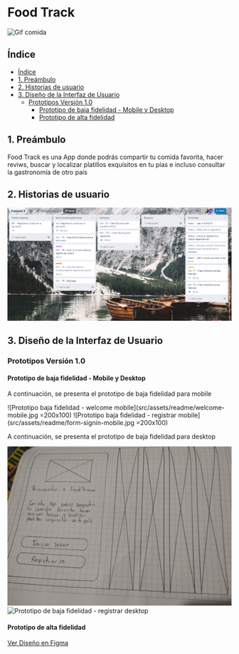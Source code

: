 # Food Track

![Gif comida](https://media.giphy.com/media/WH4qx8nVtMJx8ylGgN/giphy.gif) 

## Índice

  - [Índice](#índice)
  - [1. Preámbulo](#1-preámbulo)
  - [2. Historias de usuario](#2-historias-de-usuario)
  - [3. Diseño de la Interfaz de Usuario](#3-diseño-de-la-interfaz-de-usuario)
    - [Prototipos Versión 1.0](#prototipos-versión-10)
      - [Prototipo de baja fidelidad - Mobile y Desktop](#prototipo-de-baja-fidelidad---mobile-y-desktop)
      - [Prototipo de alta fidelidad](#prototipo-de-alta-fidelidad)

## 1. Preámbulo

Food Track es una App donde podrás compartir tu comida favorita, hacer reviws, buscar y localizar platillos exquisitos en tu pías e incluso consultar la gastronomía de otro país 

## 2. Historias de usuario

![Historia de Usuario 1: Registrar Usuario](src/assets/readme/Planning.PNG)

## 3. Diseño de la Interfaz de Usuario

### Prototipos Versión 1.0

#### Prototipo de baja fidelidad - Mobile y Desktop

A continuación, se presenta el prototipo de baja fidelidad para mobile

![Prototipo baja fidelidad - welcome mobile](src/assets/readme/welcome-mobile.jpg =200x100)
![Prototipo baja fidelidad - registrar mobile](src/assets/readme/form-signin-mobile.jpg =200x100)

A continuación, se presenta el prototipo de baja fidelidad para desktop

![Prototipo de baja fidelidad - welcome desktop](src/assets/readme/welcome-desktop.jpg)
![Prototipo de baja fidelidad - registrar desktop](src/assets/readme/dorm-signin-desktop.jpg)

#### Prototipo de alta fidelidad 

[Ver Diseño en Figma](https://www.figma.com/file/Q7c4RZp99IomcpC4nwUNNe/SocialNetwork-FoodTrack?node-id=3%3A56)


